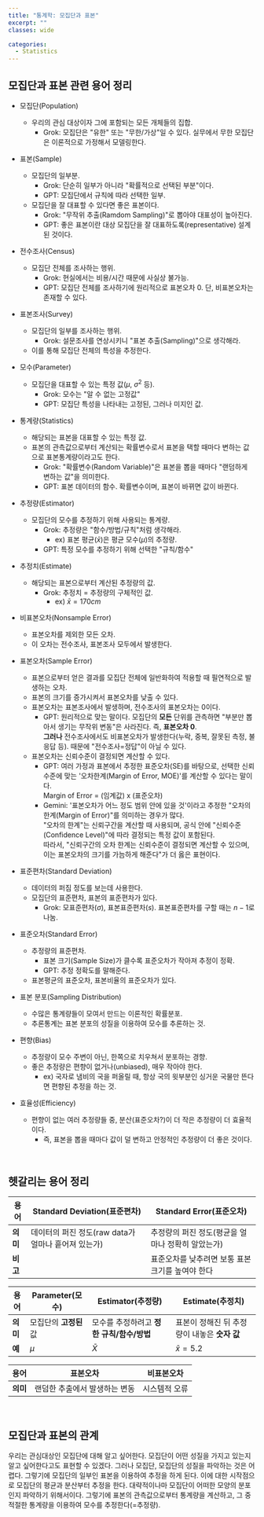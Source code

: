 ```yaml
---
title: "통계학: 모집단과 표본"
excerpt: ""
classes: wide

categories:
  - Statistics
---
```

## 모집단과 표본 관련 용어 정리
- 모집단(Population)
    - 우리의 관심 대상이자 그에 포함되는 모든 개체들의 집합.
        - Grok: 모집단은 "유한" 또는 "무한/가상"일 수 있다. 실무에서 무한 모집단은 이론적으로 가정해서 모델링한다.

- 표본(Sample)
    - 모집단의 일부분.
        - Grok: 단순히 일부가 아니라 "확률적으로 선택된 부분"이다.
        - GPT: 모집단에서 규칙에 따라 선택한 일부.
    - 모집단을 잘 대표할 수 있다면 좋은 표본이다.
        - Grok: "무작위 추출(Ramdom Sampling)"로 뽑아야 대표성이 높아진다.
        - GPT: 좋은 표본이란 대상 모집단을 잘 대표하도록(representative) 설계된 것이다.

- 전수조사(Census)
    - 모집단 전체를 조사하는 행위.
        - Grok: 현실에서는 비용/시간 때문에 사실상 불가능.
        - GPT: 모집단 전체를 조사하기에 원리적으로 표본오차 0. 단, 비표본오차는 존재할 수 있다.

- 표본조사(Survey)
    - 모집단의 일부를 조사하는 행위.
        - Grok: 설문조사를 연상시키니 "표본 추출(Sampling)"으로 생각해라.
    - 이를 통해 모집단 전체의 특성을 추정한다.

- 모수(Parameter)
    - 모집단을 대표할 수 있는 특정 값($\mu$, $\sigma^{2}$ 등).
        - Grok: 모수는 "알 수 없는 고정값"
        - GPT: 모집단 특성을 나타내는 고정된, 그러나 미지인 값.

- 통계량(Statistics)
    - 해당되는 표본을 대표할 수 있는 특정 값.
    - 표본의 관측값으로부터 계산되는 확률변수로서 표본을 택할 때마다 변하는 값으로 표본통계량이라고도 한다.
        - Grok: "확률변수(Random Variable)"은 표본을 뽑을 때마다 "랜덤하게 변하는 값"을 의미한다.
        - GPT: 표본 데이터의 함수. 확률변수이며, 표본이 바뀌면 값이 바뀐다.

- 추정량(Estimator)
    - 모집단의 모수를 추정하기 위해 사용되는 통계량.
        - Grok: 추정량은 "함수/방법/규칙"처럼 생각해라.
            - ex) 표본 평균($\bar{x}$)은 평균 모수($\mu$)의 추정량.
        - GPT: 특정 모수를 추정하기 위해 선택한 "규칙/함수"

- 추정치(Estimate)
    - 해당되는 표본으로부터 계산된 추정량의 값.
        - Grok: 추정치 = 추정량의 구체적인 값.
            - ex) $\bar{x} = 170cm$

- 비표본오차(Nonsample Error)
    - 표본오차를 제외한 모든 오차.
    - 이 오차는 전수조사, 표본조사 모두에서 발생한다.

- 표본오차(Sample Error)
    - 표본으로부터 얻은 결과를 모집단 전체에 일반화하여 적용할 때 필연적으로 발생하는 오차.
    - 표본의 크기를 증가시켜서 표본오차를 낮출 수 있다.
    - 표본오차는 표본조사에서 발생하며, 전수조사의 표본오차는 0이다.
        - GPT: 원리적으로 맞는 말이다. 모집단의 **모든** 단위를 관측하면 "부분만 뽑아서 생기는 무작위 변동"은 사라진다. 즉, **표본오차 0**.  
        **그러나** 전수조사에서도 비표본오차가 발생한다(누락, 중복, 잘못된 측정, 불응답 등). 때문에 "전수조사=정답"이 아닐 수 있다.
    - 표본오차는 신뢰수준이 결정되면 계산할 수 있다.
        - GPT: 여러 가정과 표본에서 추정한 표준오차(SE)를 바탕으로, 선택한 신뢰수준에 맞는 '오차한계(Margin of Error, MOE)'를 계산할 수 있다는 말이다.  
        Margin of Error = (임계값) x (표준오차)
        - Gemini: '표본오차가 어느 정도 범위 안에 있을 것'이라고 추정한 "오차의 한계(Margin of Error)"를 의미하는 경우가 많다.  
        "오차의 한계"는 신뢰구간을 계산할 때 사용되며, 공식 안에 "신뢰수준(Confidence Level)"에 따라 결정되는 특정 값이 포함된다.  
        따라서, "신뢰구간의 오차 한계는 신뢰수준이 결정되면 계산할 수 있으며, 이는 표본오차의 크기를 가늠하게 해준다"가 더 옳은 표현이다.

- 표준편차(Standard Deviation)
    - 데이터의 퍼짐 정도를 보는데 사용한다.
    - 모집단의 표준편차, 표본의 표준편차가 있다.
        - Grok: 모표준편차($\sigma$), 표본표준편차($s$). 표본표준편차를 구할 때는 $n-1$로 나눔.

- 표준오차(Standard Error)
    - 추정량의 표준편차.
        - 표본 크기(Sample Size)가 클수록 표준오차가 작아져 추정이 정확.
        - GPT: 추정 정확도를 말해준다.
    - 표본평균의 표준오차, 표본비율의 표준오차가 있다.

- 표본 분포(Sampling Distribution)
    - 수많은 통계량들이 모여서 만드는 이론적인 확률분포.
    - 추론통계는 표본 분포의 성질을 이용하여 모수를 추론하는 것.

- 편향(Bias)
    - 추정량이 모수 주변이 아닌, 한쪽으로 치우쳐서 분포하는 경향.
    - 좋은 추정량은 편향이 없거나(unbiased), 매우 작아야 한다.
        - ex) 국자로 냄비의 국을 퍼올릴 때, 항상 국의 윗부분인 싱거운 국물만 뜬다면 편향된 추정을 하는 것.

- 효율성(Efficiency)
    - 편향이 없는 여러 추정량들 중, 분산(표준오차?)이 더 작은 추정량이 더 효율적이다.
        - 즉, 표본을 뽑을 때마다 값이 덜 변하고 안정적인 추정량이 더 좋은 것이다.

<br/>

## 헷갈리는 용어 정리

|용어|Standard Deviation(표준편차)|Standard Error(표준오차)|
|---|---|---|
|**의미**|데이터의 퍼진 정도(raw data가 얼마나 흩어져 있는가)|추정량의 퍼진 정도(평균을 얼마나 정확히 알았는가)
|**비고**||표준오차를 낮추려면 보통 표본 크기를 높여야 한다|

|용어|Parameter(모수)|Estimator(추정량)|Estimate(추정치)|
|---|---|---|---|
|**의미**|모집단의 **고정된** 값|모수를 추정하려고 **정한 규칙/함수/방법**|표본이 정해진 뒤 추정량이 내놓은 **숫자 값**|
|**예**|$\mu$|$\bar{X}$|$\bar{x}=5.2$|

|용어|표본오차|비표본오차|
|---|---|---|
|**의미**|랜덤한 추출에서 발생하는 변동|시스템적 오류|

<br/>

## 모집단과 표본의 관계
우리는 관심대상인 모집단에 대해 알고 싶어한다. 모집단이 어떤 성질을 가지고 있는지 알고 싶어한다고도 표현할 수 있겠다. 그러나 모집단, 모집단의 성질을 파악하는 것은 어렵다. 그렇기에 모집단의 일부인 표본을 이용하여 추정을 하게 된다. 이에 대한 시작점으로 모집단의 평균과 분산부터 추정을 한다. 대략적이나마 모집단이 어떠한 모양의 분포인지 파악하기 위해서이다. 그렇기에 표본의 관측값으로부터 통계량을 계산하고, 그 중 적절한 통계량을 이용하여 모수를 추정한다(=추정량).